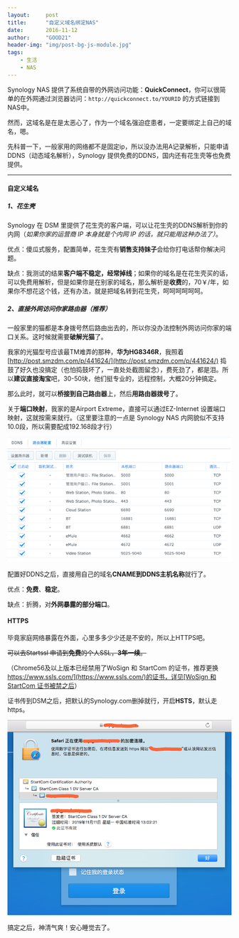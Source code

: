 ```yaml
---
layout:     post
title:      "自定义域名绑定NAS"
date:       2016-11-12
author:     "GOOD21"
header-img: "img/post-bg-js-module.jpg"
tags:
    - 生活
    - NAS
---
```


Synology NAS 提供了系统自带的外网访问功能：**QuickConnect**，你可以很简单的在外网通过浏览器访问：`http://quickconnect.to/YOURID` 的方式链接到NAS中。

然而，这域名是在是太恶心了，作为一个域名强迫症患者，一定要绑定上自己的域名，嗯。

先科普一下，一般家用的网络都不是固定ip，所以没办法用A记录解析，只能申请DDNS（动态域名解析），Synology 提供免费的DDNS，国内还有花生壳等也免费提供。

-------

#### 自定义域名

##### 1、花生壳

Synology 在 DSM 里提供了花生壳的客户端，可以让花生壳的DDNS解析到你的内网（*如果你家的运营商 IP 本身就是个内网 IP 的话，就只能用这种办法了）*。

优点：傻瓜式服务，配置简单，花生壳有**销售支持妹子**会给你打电话帮你解决问题。

缺点：我测试的结果**客户端不稳定，经常掉线**；如果你的域名是在花生壳买的话，可以免费用解析，但是如果你是在别家的域名，那么解析是**收费**的，70￥/年，如果你不想花这个钱，还有办法，就是把域名转到花生壳，呵呵呵呵呵呵。

##### 2、直接外网访问你家路由器（推荐）

一般家里的猫都是本身拨号然后路由出去的，所以你没办法控制外网访问你家的端口关系。这时候就需要**破解光猫**了。

我家的光猫型号应该最TM难弄的那种，**华为HG8346R**，我照着  [http://post.smzdm.com/p/441624/](http://post.smzdm.com/p/441624/)  捣鼓了好久也没搞定（也怕捣鼓坏了，一直处处截图留念），费死劲了，都是泪。所以**建议直接淘宝**吧，30-50块，他们挺专业的，远程控制，大概20分钟搞定。

那么此时，就可以**桥接到自己路由器**上，然后**用路由器拨号**了。

关于**端口映射**，我家的是Airport Extreme，直接可以通过EZ-Internet 设置端口映射，这就按需来就行。（这里要注意的一点是 Synology NAS 内网貌似不支持10.0段，所以需要配成192.168段才行）

![p1](/img/in-post/personal-domain-nas/p1.png)

配置好DDNS之后，直接用自己的域名**CNAME到DDNS主机名称**就行了。

优点：**免费**、**稳定**。

缺点：折腾，对**外网暴露的部分端口**。

#### HTTPS

毕竟家庭网络暴露在外面，心里多多少少还是不安的，所以上HTTPS吧。

~~可以去Startssl 申请到**免费**的个人SSL，**3年一续**。~~

（Chrome56及以上版本已经禁用了WoSign 和 StartCom 的证书，推荐更换[https://www.ssls.com/](https://www.ssls.com/)的证书，详见[WoSign 和 StartCom 证书被禁之后](/2017/02/11/update-ssl/)）

证书传到DSM之后，把默认的Synology.com删掉就行，开启**HSTS**，默认走https。


![p2](/img/in-post/personal-domain-nas/p2.png)


搞定之后，神清气爽！安心睡觉去了。


